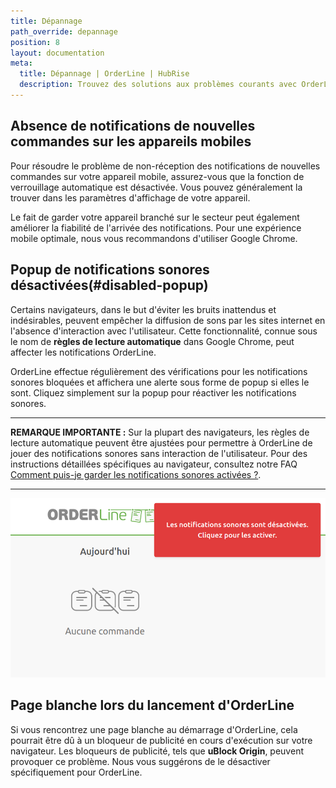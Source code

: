 ```yaml
---
title: Dépannage
path_override: depannage
position: 8
layout: documentation
meta:
  title: Dépannage | OrderLine | HubRise
  description: Trouvez des solutions aux problèmes courants avec OrderLine, tels que l'absence de notifications de nouvelles commandes sur les appareils mobiles, les notifications sonores désactivées et une page blanche lors du lancement. Notre guide comprend des instructions claires et conviviales ainsi que des conseils essentiels pour améliorer votre expérience utilisateur.
---
```


## Absence de notifications de nouvelles commandes sur les appareils mobiles

Pour résoudre le problème de non-réception des notifications de nouvelles commandes sur votre appareil mobile, assurez-vous que la fonction de verrouillage automatique est désactivée. Vous pouvez généralement la trouver dans les paramètres d'affichage de votre appareil.

Le fait de garder votre appareil branché sur le secteur peut également améliorer la fiabilité de l'arrivée des notifications. Pour une expérience mobile optimale, nous vous recommandons d'utiliser Google Chrome.

## Popup de notifications sonores désactivées(#disabled-popup)

Certains navigateurs, dans le but d'éviter les bruits inattendus et indésirables, peuvent empêcher la diffusion de sons par les sites internet en l'absence d'interaction avec l'utilisateur. Cette fonctionnalité, connue sous le nom de **règles de lecture automatique** dans Google Chrome, peut affecter les notifications OrderLine.

OrderLine effectue régulièrement des vérifications pour les notifications sonores bloquées et affichera une alerte sous forme de popup si elles le sont. Cliquez simplement sur la popup pour réactiver les notifications sonores.

---

**REMARQUE IMPORTANTE :** Sur la plupart des navigateurs, les règles de lecture automatique peuvent être ajustées pour permettre à OrderLine de jouer des notifications sonores sans interaction de l'utilisateur. Pour des instructions détaillées spécifiques au navigateur, consultez notre FAQ [Comment puis-je garder les notifications sonores activées ?](/apps/orderline/faqs/keep-sound-notifications-enabled).

---

![Popup de notification sonore](./images/038-2x-sound-notifications-popup.png)

## Page blanche lors du lancement d'OrderLine

Si vous rencontrez une page blanche au démarrage d'OrderLine, cela pourrait être dû à un bloqueur de publicité en cours d'exécution sur votre navigateur. Les bloqueurs de publicité, tels que **uBlock Origin**, peuvent provoquer ce problème. Nous vous suggérons de le désactiver spécifiquement pour OrderLine.
